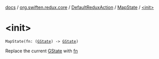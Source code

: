 [docs](../../../index.md) / [org.swiften.redux.core](../../index.md) / [DefaultReduxAction](../index.md) / [MapState](index.md) / [&lt;init&gt;](./-init-.md)

# &lt;init&gt;

`MapState(fn: (`[`GState`](index.md#GState)`) -> `[`GState`](index.md#GState)`)`

Replace the current [GState](index.md#GState) with [fn](fn.md)

